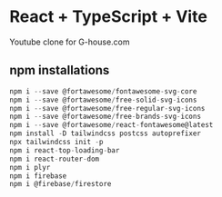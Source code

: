 # React + TypeScript + Vite
Youtube clone for G-house.com

## npm installations
```js
npm i --save @fortawesome/fontawesome-svg-core
npm i --save @fortawesome/free-solid-svg-icons
npm i --save @fortawesome/free-regular-svg-icons
npm i --save @fortawesome/free-brands-svg-icons
npm i --save @fortawesome/react-fontawesome@latest
npm install -D tailwindcss postcss autoprefixer
npx tailwindcss init -p
npm i react-top-loading-bar
npm i react-router-dom
npm i plyr
npm i firebase
npm i @firebase/firestore
```
